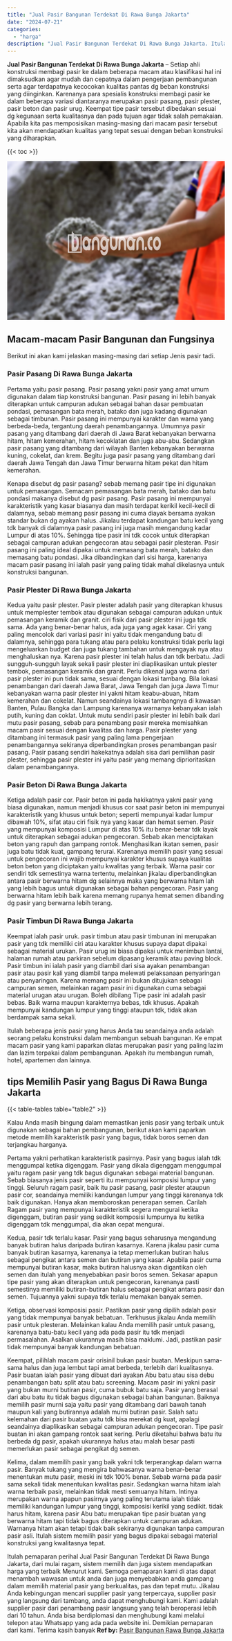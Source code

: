 ```yaml
---
title: "Jual Pasir Bangunan Terdekat Di Rawa Bunga Jakarta"
date: "2024-07-21"
categories: 
  - "harga"
description: "Jual Pasir Bangunan Terdekat Di Rawa Bunga Jakarta. Itulah pemaparan perihal Jual Pasir Bangunan Terdekat Di Rawa Bunga Jakarta, dari mulai ragam, sistem mem..."
---
```


**Jual Pasir Bangunan Terdekat Di Rawa Bunga Jakarta** – Setiap ahli konstruksi membagi pasir ke dalam beberapa macam atau klasifikasi hal ini dimaksudkan agar mudah dan cepatnya dalam pengerjaan pembangunan serta agar terdapatnya kecocokan kualitas pantas dg beban konstruksi yang diinginkan. Karenanya para spesialis konstruksi membagi pasir ke dalam beberapa variasi diantaranya merupakan pasir pasang, pasir plester, pasir beton dan pasir urug. Keempat tipe pasir tersebut dibedakan sesuai dg kegunaan serta kualitasnya dan pada tujuan agar tidak salah pemakaian. Apabila kita pas memposisikan masing-masing dari macam pasir tersebut kita akan mendapatkan kualitas yang tepat sesuai dengan beban konstruksi yang diharapkan.

{{< toc >}}

![Jual Pasir Bangunan Terdekat Di Rawa Bunga Jakarta](/images/jual-pasir-bangunan-56.png)

## Macam-macam Pasir Bangunan dan Fungsinya

Berikut ini akan kami jelaskan masing-masing dari setiap Jenis pasir tadi.

### Pasir Pasang Di Rawa Bunga Jakarta

Pertama yaitu pasir pasang. Pasir pasang yakni pasir yang amat umum digunakan dalam tiap konstruksi bangunan. Pasir pasang ini lebih banyak diterapkan untuk campuran adukan sebagai bahan dasar pembuatan pondasi, pemasangan bata merah, batako dan juga kadang digunakan sebagai timbunan. Pasir pasang ini mempunyai karakter dan warna yang berbeda-beda, tergantung daerah penambangannya. Umumnya pasir pasang yang ditambang dari daerah di Jawa Barat kebanyakan berwarna hitam, hitam kemerahan, hitam kecoklatan dan juga abu-abu. Sedangkan pasir pasang yang ditambang dari wilayah Banten kebanyakan berwarna kuning, cokelat, dan krem. Begitu juga pasir pasang yang ditambang dari daerah Jawa Tengah dan Jawa Timur berwarna hitam pekat dan hitam kemerahan.

Kenapa disebut dg pasir pasang? sebab memang pasir tipe ini digunakan untuk pemasangan. Semacam pemasangan bata merah, batako dan batu pondasi makanya disebut dg pasir pasang. Pasir pasang ini mempunyai karakteristik yang kasar biasanya dan masih terdapat kerikil kecil-kecil di dalamnya, sebab memang pasir pasang ini cuma diayak bersama ayakan standar bukan dg ayakan halus. Jikalau terdapat kandungan batu kecil yang tdk banyak di dalamnya pasir pasang ini juga masih mengandung kadar Lumpur di atas 10%. Sehingga tipe pasir ini tdk cocok untuk diterapkan sebagai campuran adukan pengecoran atau sebagai pasir plesteran. Pasir pasang ini paling ideal dipakai untuk memasang bata merah, batako dan memasang batu pondasi. Jika dibandingkan dari sisi harga, karenanya macam pasir pasang ini ialah pasir yang paling tidak mahal dikelasnya untuk konstruksi bangunan.

### Pasir Plester Di Rawa Bunga Jakarta

Kedua yaitu pasir plester. Pasir plester adalah pasir yang diterapkan khusus untuk memplester tembok atau digunakan sebagai campuran adukan untuk pemasangan keramik dan granit. ciri fisik dari pasir plester ini juga tdk sama. Ada yang benar-benar halus, ada juga yang agak kasar. Ciri yang paling mencolok dari variasi pasir ini yaitu tidak mengandung batu di dalamnya, sehingga para tukang atau para pelaku konstruksi tidak perlu lagi mengeluarkan budget dan juga tukang tambahan untuk mengayak nya atau menghaluskan nya. Karena pasir plester ini telah halus dan tdk berbatu. Jadi sungguh-sungguh layak sekali pasir plester ini diaplikasikan untuk plester tembok, pemasangan keramik dan granit. Perlu dikenal juga warna dari pasir plester ini pun tidak sama, sesuai dengan lokasi tambang. Bila lokasi penambangan dari daerah Jawa Barat, Jawa Tengah dan juga Jawa Timur kebanyakan warna pasir plester ini yakni hitam keabu-abuan, hitam kemerahan dan cokelat. Namun seandainya lokasi tambangnya di kawasan Banten, Pulau Bangka dan Lampung karenanya warnanya kebanyakan ialah putih, kuning dan coklat. Untuk mutu sendiri pasir plester ini lebih baik dari mutu pasir pasang, sebab para penambang pasir mereka memisahkan macam pasir sesuai dengan kwalitas dan harga. Pasir plester yang ditambang ini termasuk pasir yang paling lama pengerjaan penambangannya sekiranya diperbandingkan proses penambangan pasir pasang. Pasir pasang sendiri hakekatnya adalah sisa dari pemilihan pasir plester, sehingga pasir plester ini yaitu pasir yang memang diprioritaskan dalam penambangannya.

### Pasir Beton Di Rawa Bunga Jakarta

Ketiga adalah pasir cor. Pasir beton ini pada hakikatnya yakni pasir yang biasa digunakan, namun menjadi khusus cor saat pasir beton ini mempunyai karakteristik yang khusus untuk beton; seperti mempunyai kadar lumpur dibawah 10%, sifat atau ciri fisik nya yang kasar dan hemat semen. Pasir yang mempunyai komposisi Lumpur di atas 10% itu benar-benar tdk layak untuk diterapkan sebagai adukan pengecoran. Sebab akan menciptakan beton yang rapuh dan gampang rontok. Menghasilkan ikatan semen, pasir juga batu tidak kuat, gampang terurai. Karenanya memilih pasir yang sesuai untuk pengecoran ini wajib mempunyai karakter khusus supaya kualitas beton beton yang diciptakan yaitu kwalitas yang terbaik. Warna pasir cor sendiri tdk semestinya warna tertentu, melainkan jikalau diperbandingkan antara pasir berwarna hitam dg selainnya maka yang berwarna hitam lah yang lebih bagus untuk digunakan sebagai bahan pengecoran. Pasir yang berwarna hitam lebih baik karena memang rupanya hemat semen dibanding dg pasir yang berwarna lebih terang.

### Pasir Timbun Di Rawa Bunga Jakarta

Keempat ialah pasir uruk. pasir timbun atau pasir timbunan ini merupakan pasir yang tdk memiliki ciri atau karakter khusus supaya dapat dipakai sebagai material urukan. Pasir urug ini biasa dipakai untuk menimbun lantai, halaman rumah atau parkiran sebelum dipasang keramik atau paving block. Pasir timbun ini ialah pasir yang diambil dari sisa ayakan penambangan pasir atau pasir kali yang diambil tanpa melewati pelaksanaan penyaringan atau penyaringan. Karena memang pasir ini bukan ditujukan sebagai campuran semen, melainkan ragam pasir ini digunakan cuma sebagai material urugan atau urugan. Boleh dibilang Tipe pasir ini adalah pasir bebas. Baik warna maupun karakternya bebas, tdk khusus. Apakah mempunyai kandungan lumpur yang tinggi ataupun tdk, tidak akan berdampak sama sekali.

Itulah beberapa jenis pasir yang harus Anda tau seandainya anda adalah seorang pelaku konstruksi dalam membangun sebuah bangunan. Ke empat macam pasir yang kami paparkan diatas merupakan pasir yang paling lazim dan lazim terpakai dalam pembangunan. Apakah itu membangun rumah, hotel, apartemen dan lainnya.

## tips Memilih Pasir yang Bagus Di Rawa Bunga Jakarta

{{< table-tables table="table2" >}}

Kalau Anda masih bingung dalam memastikan jenis pasir yang terbaik untuk digunakan sebagai bahan pembangunan, berikut akan kami paparkan metode memilih karakteristik pasir yang bagus, tidak boros semen dan terjangkau harganya.

Pertama yakni perhatikan karakteristik pasirnya. Pasir yang bagus ialah tdk menggumpal ketika digenggam. Pasir yang dikala digenggam menggumpal yaitu ragam pasir yang tdk bagus digunakan sebagai material bangunan. Sebab biasanya jenis pasir seperti itu mempunyai komposisi lumpur yang tinggi. Seluruh ragam pasir, baik itu pasir pasang, pasir plester ataupun pasir cor, seandainya memiliki kandungan lumpur yang tinggi karenanya tdk baik digunakan. Hanya akan memboroskan penerapan semen. Carilah Ragam pasir yang mempunyai karakteristik segera mengurai ketika digenggam, butiran pasir yang sedikit komposisi lumpurnya itu ketika digenggam tdk menggumpal, dia akan cepat mengurai.

Kedua, pasir tdk terlalu kasar. Pasir yang bagus seharusnya mengandung banyak butiran halus daripada butiran kasarnya. Karena jikalau pasir cuma banyak butiran kasarnya, karenanya ia tetap memerlukan butiran halus sebagai pengikat antara semen dan butiran yang kasar. Apabila pasir cuma mempunyai butiran kasar, maka butiran halusnya akan digantikan oleh semen dan itulah yang menyebabkan pasir boros semen. Sekasar apapun tipe pasir yang akan diterapkan untuk pengecoran, karenanya pasti semestinya memiliki butiran-butiran halus sebagai pengikat antara pasir dan semen. Tujuannya yakni supaya tdk terlalu memakan banyak semen.

Ketiga, observasi komposisi pasir. Pastikan pasir yang dipilih adalah pasir yang tidak mempunyai banyak bebatuan. Terkhusus jikalau Anda memilih pasir untuk plesteran. Melainkan kalau Anda memilih pasir untuk pasang, karenanya batu-batu kecil yang ada pada pasir itu tdk menjadi permasalahan. Asalkan ukurannya masih bisa maklumi. Jadi, pastikan pasir tidak mempunyai banyak kandungan bebatuan.

Keempat, pilihlah macam pasir orisinil bukan pasir buatan. Meskipun sama-sama halus dan juga lembut tapi amat berbeda, terlebih dari kualitasnya. Pasir buatan ialah pasir yang dibuat dari ayakan Abu batu atau sisa debu penambangan batu split atau batu screening. Macam pasir ini yakni pasir yang bukan murni butiran pasir, cuma bubuk batu saja. Pasir yang berasal dari abu batu itu tidak bagus digunakan sebagai bahan bangunan. Baiknya memilih pasir murni saja yaitu pasir yang ditambang dari bawah tanah maupun kali yang butirannya adalah murni butiran pasir. Salah satu kelemahan dari pasir buatan yaitu tdk bisa merekat dg kuat, apalagi seandainya diaplikasikan sebagai campuran adukan pengecoran. Tipe pasir buatan ini akan gampang rontok saat kering. Perlu diketahui bahwa batu itu berbeda dg pasir, apakah ukurannya halus atau malah besar pasti memerlukan pasir sebagai pengikat dg semen.

Kelima, dalam memilih pasir yang baik yakni tdk terperangkap dalam warna pasir. Banyak tukang yang mengira bahwasanya warna benar-benar menentukan mutu pasir, meski ini tdk 100% benar. Sebab warna pada pasir sama sekali tidak menentukan kwalitas pasir. Sedangkan warna hitam ialah warna terbaik pasir, melainkan tidak mesti semuanya hitam. Intinya merupakan warna apapun pasirnya yang paling terutama ialah tidak memiliki kandungan lumpur yang tinggi, komposisi kerikil yang sedikit. tidak harus hitam, karena pasir Abu batu merupakan tipe pasir buatan yang berwarna hitam tapi tidak bagus diterapkan untuk campuran adukan. Warnanya hitam akan tetapi tidak baik sekiranya digunakan tanpa campuran pasir asli. Itulah sistem memilih pasir yang bagus dipakai sebagai material konstruksi yang kwalitasnya tepat.

Itulah pemaparan perihal Jual Pasir Bangunan Terdekat Di Rawa Bunga Jakarta, dari mulai ragam, sistem memilih dan juga sistem mendapatkan harga yang terbaik Menurut kami. Semoga pemaparan kami di atas dapat menambah wawasan untuk anda dan juga menyebabkan anda gampang dalam memilih material pasir yang berkualitas, pas dan tepat mutu. Jikalau Anda kebingungan mencari supplier pasir yang terpercaya, supplier pasir yang langsung dari tambang, anda dapat menghubungi kami. Kami adalah supplier pasir dari penambang pasir langsung yang telah beroperasi lebih dari 10 tahun. Anda bisa berdiplomasi dan menghubungi kami melalui telepon atau Whatsapp yang ada pada website ini. Demikian pemaparan dari kami. Terima kasih banyak
**Ref by:** [Pasir Bangunan Rawa Bunga Jakarta](https://id.wikipedia.org/wiki/Pasir)
